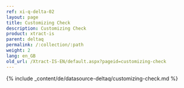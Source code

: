 ```yaml
---
ref: xi-q-delta-02
layout: page
title: Customizing Check
description: Customizing Check
product: xtract-is
parent: deltaq
permalink: /:collection/:path
weight: 2
lang: en_GB
old_url: /Xtract-IS-EN/default.aspx?pageid=customizing-check
---
```

{% include _content/de/datasource-deltaq/customizing-check.md %}